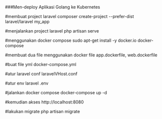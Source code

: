 ###Men-deploy Aplikasi Golang ke Kubernetes

#membuat project laravel
composer create-project --prefer-dist laravel/laravel my_app

#menjalankan project laravel
php artisan serve

#menggunakan docker compose
sudo apt-get install -y docker.io docker-compose

#membuat dua file menggunakan docker file
app.dockerfile, web.dockerfile

#buat file yml
docker-compose.yml

#atur laravel conf
laravelVHost.conf

#atur env laravel
.env

#jalankan docker compose
docker-compose up -d

#kemudian akses
http://localhost:8080

#lakukan migrate
php artisan migrate

